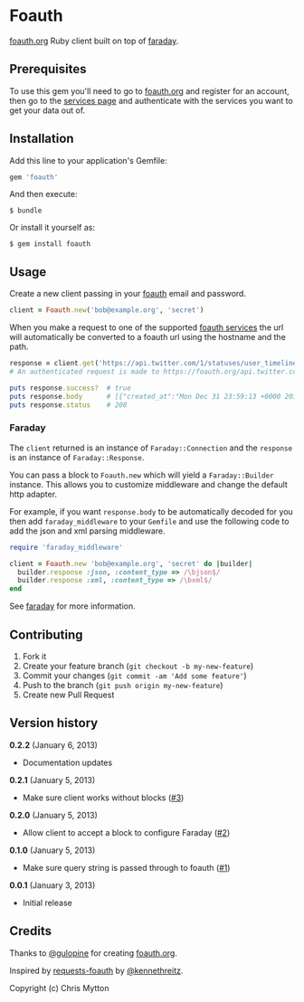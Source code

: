 # Foauth

[foauth.org][foauth] Ruby client built on top of [faraday][].

## Prerequisites

To use this gem you'll need to go to [foauth.org][foauth] and register
for an account, then go to the [services page][foauth services] and
authenticate with the services you want to get your data out of.

## Installation

Add this line to your application's Gemfile:

```ruby
gem 'foauth'
```

And then execute:

    $ bundle

Or install it yourself as:

    $ gem install foauth

## Usage

Create a new client passing in your [foauth][] email and password.

```ruby
client = Foauth.new('bob@example.org', 'secret')
```

When you make a request to one of the supported [foauth services][] the url will automatically be converted to a
foauth url using the hostname and the path.

```ruby
response = client.get('https://api.twitter.com/1/statuses/user_timeline.json')
# An authenticated request is made to https://foauth.org/api.twitter.com/1/statuses/user_timeline.json

puts response.success?  # true
puts response.body      # [{"created_at":"Mon Dec 31 23:59:13 +0000 2012"...
puts response.status    # 200
```

### Faraday

The `client` returned is an instance of `Faraday::Connection` and the
`response` is an instance of `Faraday::Response`.

You can pass a block to `Foauth.new` which will yield a
`Faraday::Builder` instance.  This allows you to customize middleware
and change the default http adapter.

For example, if you want `response.body` to be automatically decoded for
you then add `faraday_middleware` to your `Gemfile` and use the
following code to add the json and xml parsing middleware.

```ruby
require 'faraday_middleware'

client = Foauth.new 'bob@example.org', 'secret' do |builder|
  builder.response :json, :content_type => /\bjson$/
  builder.response :xml, :content_type => /\bxml$/
end
```

See [faraday][] for more information.

## Contributing

1. Fork it
2. Create your feature branch (`git checkout -b my-new-feature`)
3. Commit your changes (`git commit -am 'Add some feature'`)
4. Push to the branch (`git push origin my-new-feature`)
5. Create new Pull Request

## Version history

**0.2.2** (January 6, 2013)

* Documentation updates

**0.2.1** (January 5, 2013)

* Make sure client works without blocks
  ([#3](https://github.com/hecticjeff/foauth/issues/3))

**0.2.0** (January 5, 2013)

* Allow client to accept a block to configure Faraday
  ([#2](https://github.com/hecticjeff/foauth/issues/2))

**0.1.0** (January 5, 2013)

* Make sure query string is passed through to foauth
  ([#1](https://github.com/hecticjeff/foauth/issues/1))

**0.0.1** (January 3, 2013)

* Initial release

## Credits

Thanks to [@gulopine](https://github.com/gulopine) for creating
[foauth.org][foauth].

Inspired by [requests-foauth][] by
[@kennethreitz](https://github.com/kennethreitz).

Copyright (c) Chris Mytton

[foauth]: https://foauth.org
[faraday]: https://github.com/lostisland/faraday
[requests-foauth]: https://github.com/kennethreitz/requests-foauth
[foauth services]: https://foauth.org/services/
